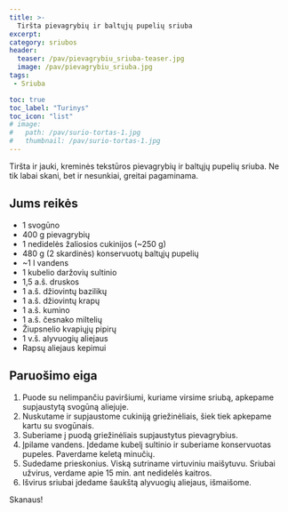 ```yaml
---
title: >-
  Tiršta pievagrybių ir baltųjų pupelių sriuba
excerpt:
category: sriubos
header:
  teaser: /pav/pievagrybiu_sriuba-teaser.jpg
  image: /pav/pievagrybiu_sriuba.jpg
tags:
 - Sriuba

toc: true
toc_label: "Turinys"
toc_icon: "list"
# image: 
#   path: /pav/surio-tortas-1.jpg
#   thumbnail: /pav/surio-tortas-1.jpg
---
```


Tiršta ir jauki, kreminės tekstūros pievagrybių ir baltųjų pupelių sriuba. Ne tik labai skani, bet ir nesunkiai, greitai pagaminama.

## Jums reikės

* 1 svogūno
* 400 g pievagrybių
* 1 nedidelės žaliosios cukinijos (~250 g)
* 480 g (2 skardinės) konservuotų baltųjų pupelių
* ~1 l vandens
* 1 kubelio daržovių sultinio
* 1,5 a.š. druskos
* 1 a.š. džiovintų bazilikų
* 1 a.š. džiovintų krapų
* 1 a.š. kumino
* 1 a.š. česnako miltelių
* Žiupsnelio kvapiųjų pipirų
* 1 v.š. alyvuogių aliejaus
* Rapsų aliejaus kepimui

## Paruošimo eiga

1. Puode su nelimpančiu paviršiumi, kuriame virsime sriubą, apkepame supjaustytą svogūną aliejuje.
2. Nuskutame ir supjaustome cukiniją griežinėliais, šiek tiek apkepame kartu su svogūnais.
3. Suberiame į puodą griežinėliais supjaustytus pievagrybius.
4. Įpilame vandens. Įdedame kubelį sultinio ir suberiame konservuotas pupeles. Paverdame keletą minučių.
5. Sudedame prieskonius. Viską sutriname virtuviniu maišytuvu. Sriubai užvirus, verdame apie 15 min. ant nedidelės kaitros. 
6. Išvirus sriubai įdedame šaukštą alyvuogių aliejaus, išmaišome.

Skanaus!


